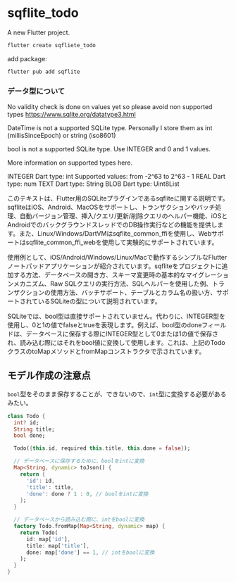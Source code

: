 # sqflite_todo

A new Flutter project.
```bash
flutter create sqfliete_todo
```

add package:
```bash
flutter pub add sqflite
```

### データ型について
No validity check is done on values yet so please avoid non supported types https://www.sqlite.org/datatype3.html

DateTime is not a supported SQLite type. Personally I store them as int (millisSinceEpoch) or string (iso8601)

bool is not a supported SQLite type. Use INTEGER and 0 and 1 values.

More information on supported types here.

INTEGER 
Dart type: int
Supported values: from -2^63 to 2^63 - 1
REAL 
Dart type: num
TEXT 
Dart type: String
BLOB 
Dart type: Uint8List

このテキストは、Flutter用のSQLiteプラグインであるsqfliteに関する説明です。sqfliteはiOS、Android、MacOSをサポートし、トランザクションやバッチ処理、自動バージョン管理、挿入/クエリ/更新/削除クエリのヘルパー機能、iOSとAndroidでのバックグラウンドスレッドでのDB操作実行などの機能を提供します。また、Linux/Windows/DartVMはsqflite_common_ffiを使用し、Webサポートはsqflite_common_ffi_webを使用して実験的にサポートされています。

使用例として、iOS/Android/Windows/Linux/Macで動作するシンプルなFlutterノートパッドアプリケーションが紹介されています。sqfliteをプロジェクトに追加する方法、データベースの開き方、スキーマ変更時の基本的なマイグレーションメカニズム、Raw SQLクエリの実行方法、SQLヘルパーを使用した例、トランザクションの使用方法、バッチサポート、テーブルとカラム名の扱い方、サポートされているSQLiteの型について説明されています。

SQLiteでは、bool型は直接サポートされていません。代わりに、INTEGER型を使用し、0と1の値でfalseとtrueを表現します。例えば、bool型のdoneフィールドは、データベースに保存する際にINTEGER型として0または1の値で保存され、読み込む際にはそれをbool値に変換して使用します。これは、上記のTodoクラスのtoMapメソッドとfromMapコンストラクタで示されています。

##  モデル作成の注意点
`bool`型をそのまま保存することが、できないので、`int`型に変換する必要があるみたい。

```dart
class Todo {
  int? id;
  String title;
  bool done;

  Todo({this.id, required this.title, this.done = false});

  // データベースに保存するために、boolをintに変換
  Map<String, dynamic> toJson() {
    return {
      'id': id,
      'title': title,
      'done': done ? 1 : 0, // boolをintに変換
    };
  }

  // データベースから読み込む際に、intをboolに変換
  factory Todo.fromMap(Map<String, dynamic> map) {
    return Todo(
      id: map['id'],
      title: map['title'],
      done: map['done'] == 1, // intをboolに変換
    );
  }
}
```